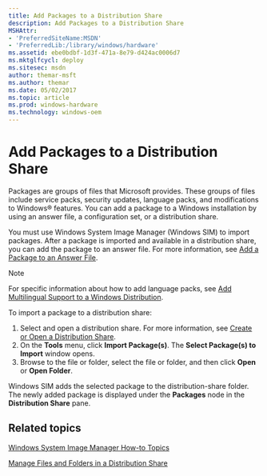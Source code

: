 ```yaml
---
title: Add Packages to a Distribution Share
description: Add Packages to a Distribution Share
MSHAttr:
- 'PreferredSiteName:MSDN'
- 'PreferredLib:/library/windows/hardware'
ms.assetid: ebe0bdbf-1d3f-471a-8e79-d424ac0006d7
ms.mktglfcycl: deploy
ms.sitesec: msdn
author: themar-msft
ms.author: themar
ms.date: 05/02/2017
ms.topic: article
ms.prod: windows-hardware
ms.technology: windows-oem
---
```

# Add Packages to a Distribution Share

Packages are groups of files that Microsoft provides. These groups of files include service packs, security updates, language packs, and modifications to Windows® features. You can add a package to a Windows installation by using an answer file, a configuration set, or a distribution share.

You must use Windows System Image Manager (Windows SIM) to import packages. After a package is imported and available in a distribution share, you can add the package to an answer file. For more information, see [Add a Package to an Answer File](add-a-package-to-an-answer-file.md).

> [!Note]
> For specific information about how to add language packs, see [Add Multilingual Support to a Windows Distribution](https://docs.microsoft.com/en-us/windows-hardware/manufacture/desktop/add-multilingual-support-to-a-windows-distribution).

To import a package to a distribution share:

1. Select and open a distribution share. For more information, see [Create or Open a Distribution Share](create-or-open-a-distribution-share.md).
1. On the **Tools** menu, click **Import Package(s)**. The **Select Package(s) to Import** window opens.
1. Browse to the file or folder, select the file or folder, and then click **Open** or **Open Folder**.

Windows SIM adds the selected package to the distribution-share folder. The newly added package is displayed under the **Packages** node in the **Distribution Share** pane.

## Related topics

[Windows System Image Manager How-to Topics](windows-system-image-manager-how-to-topics.md)

[Manage Files and Folders in a Distribution Share](manage-files-and-folders-in-a-distribution-share.md)
